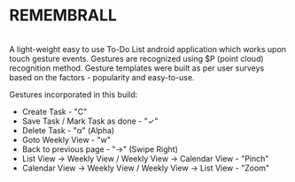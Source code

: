# REMEMBRALL<br/>

<br/>A light-weight easy to use To-Do List android application which works upon touch gesture events. Gestures are recognized using $P (point cloud) recognition method. Gesture templates were built as per user surveys based on the factors - popularity and easy-to-use.

Gestures incorporated in this build:<br/>
<ul>
<li>Create Task - "C"</li>
<li>Save Task / Mark Task as done - "✓"</li>
<li>Delete Task - "α" (Alpha)</li>
<li>Goto Weekly View - "w"</li>
<li>Back to previous page - "→" (Swipe Right)</li>
<li>List View -> Weekly View / Weekly View -> Calendar View - "Pinch"</li>
<li>Calendar View -> Weekly View / Weekly View -> List View - "Zoom"</li>
</ul>